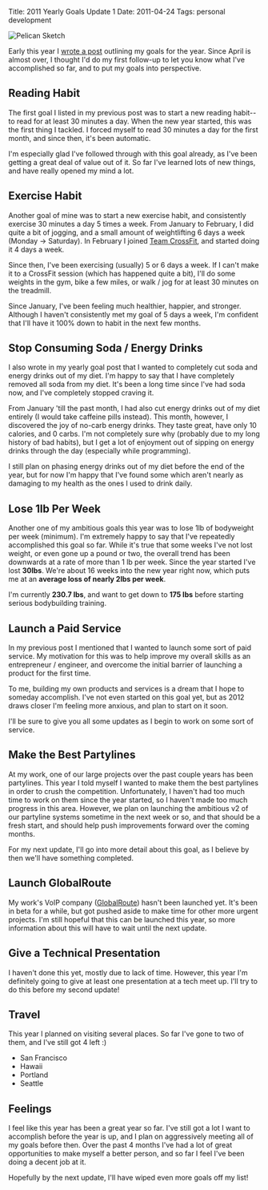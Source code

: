 Title: 2011 Yearly Goals Update 1
Date: 2011-04-24
Tags: personal development


![Pelican Sketch][]


Early this year I [wrote a post][] outlining my goals for the year.  Since
April is almost over, I thought I'd do my first follow-up to let you know what
I've accomplished so far, and to put my goals into perspective.


## Reading Habit

The first goal I listed in my previous post was to start a new reading habit--
to read for at least 30 minutes a day.  When the new year started, this was the
first thing I tackled.  I forced myself to read 30 minutes a day for the first
month, and since then, it's been automatic.

I'm especially glad I've followed through with this goal already, as I've been
getting a great deal of value out of it.  So far I've learned lots of new
things, and have really opened my mind a lot.


## Exercise Habit

Another goal of mine was to start a new exercise habit, and consistently
exercise 30 minutes a day 5 times a week.  From January to February, I did
quite a bit of jogging, and a small amount of weightlifting 6 days a week
(Monday -> Saturday).  In February I joined [Team CrossFit][], and started
doing it 4 days a week.

Since then, I've been exercising (usually) 5 or 6 days a week.  If I can't make
it to a CrossFit session (which has happened quite a bit), I'll do some weights
in the gym, bike a few miles, or walk / jog for at least 30 minutes on the
treadmill.

Since January, I've been feeling much healthier, happier, and stronger.
Although I haven't consistently met my goal of 5 days a week, I'm confident
that I'll have it 100% down to habit in the next few months.


## Stop Consuming Soda / Energy Drinks

I also wrote in my yearly goal post that I wanted to completely cut soda and
energy drinks out of my diet.  I'm happy to say that I have completely removed
all soda from my diet.  It's been a long time since I've had soda now, and I've
completely stopped craving it.

From January 'till the past month, I had also cut energy drinks out of my diet
entirely (I would take caffeine pills instead).  This month, however, I
discovered the joy of no-carb energy drinks.  They taste great, have only 10
calories, and 0 carbs.  I'm not completely sure why (probably due to my long
history of bad habits), but I get a lot of enjoyment out of sipping on energy
drinks through the day (especially while programming).

I still plan on phasing energy drinks out of my diet before the end of the
year, but for now I'm happy that I've found some which aren't nearly as
damaging to my health as the ones I used to drink daily.


## Lose 1lb Per Week

Another one of my ambitious goals this year was to lose 1lb of bodyweight per
week (minimum).  I'm extremely happy to say that I've repeatedly accomplished
this goal so far.  While it's true that some weeks I've not lost weight, or
even gone up a pound or two, the overall trend has been downwards at a rate of
more than 1 lb per week.  Since the year started I've lost **30lbs**.  We're
about 16 weeks into the new year right now, which puts me at an **average loss
of nearly 2lbs per week**.

I'm currently **230.7 lbs**, and want to get down to **175 lbs** before
starting serious bodybuilding training.


## Launch a Paid Service

In my previous post I mentioned that I wanted to launch some sort of paid
service.  My motivation for this was to help improve my overall skills as an
entrepreneur / engineer, and overcome the initial barrier of launching a product
for the first time.

To me, building my own products and services is a dream that I hope to someday
accomplish.  I've not even started on this goal yet, but as 2012 draws closer
I'm feeling more anxious, and plan to start on it soon.

I'll be sure to give you all some updates as I begin to work on some sort of
service.


## Make the Best Partylines

At my work, one of our large projects over the past couple years has been
partylines.  This year I told myself I wanted to make them the best partylines
in order to crush the competition.  Unfortunately, I haven't had too much time
to work on them since the year started, so I haven't made too much progress in
this area.  However, we plan on launching the ambitious v2 of our partyline
systems sometime in the next week or so, and that should be a fresh start, and
should help push improvements forward over the coming months.

For my next update, I'll go into more detail about this goal, as I believe by
then we'll have something completed.


## Launch GlobalRoute

My work's VoIP company ([GlobalRoute][]) hasn't been launched yet.  It's been
in beta for a while, but got pushed aside to make time for other more urgent
projects.  I'm still hopeful that this can be launched this year, so more
information about this will have to wait until the next update.


## Give a Technical Presentation

I haven't done this yet, mostly due to lack of time.  However, this year I'm
definitely going to give at least one presentation at a tech meet up.  I'll try
to do this before my second update!


## Travel

This year I planned on visiting several places.  So far I've gone to two of
them, and I've still got 4 left :)

-   San Francisco
-   Hawaii
-   Portland
-   Seattle


## Feelings

I feel like this year has been a great year so far.  I've still got a lot I
want to accomplish before the year is up, and I plan on aggressively meeting
all of my goals before then.  Over the past 4 months I've had a lot of great
opportunities to make myself a better person, and so far I feel I've been doing
a decent job at it.

Hopefully by the next update, I'll have wiped even more goals off my list!


  [Pelican Sketch]: |filename|/images/2011/pelican-sketch.png "Pelican Sketch"
  [wrote a post]: |filename|/articles/2010/what-im-doing-in-2011.md "What I'm Doing in 2011"
  [Team CrossFit]: http://www.teamcrossfit.com/ "Team CrossFit Woodland Hills, CA"
  [GlobalRoute]: http://globalroute.net/ "GlobalRoute"
